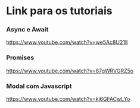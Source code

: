 # Link para os tutoriais

### Async e Await

https://www.youtube.com/watch?v=we5Ac8U21lI


### Promises

https://www.youtube.com/watch?v=87gWRVGRZ5o


### Modal com Javascript

https://www.youtube.com/watch?v=kj6GFACwLYo
